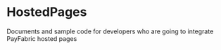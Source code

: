 # HostedPages
Documents and sample code for developers who are going to integrate PayFabric hosted pages
